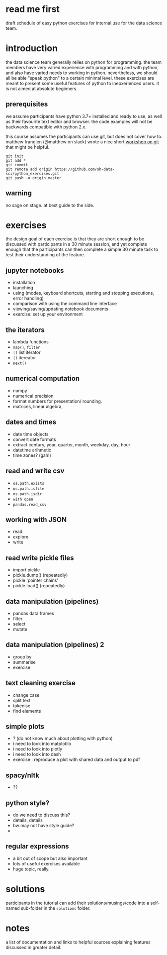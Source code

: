 read me first
==== 
draft schedule of easy python exercises for internal use for the data science team.

# introduction
the data science team generally relies on python for programming. the team members have very varied experience with programming and with python, and also have varied needs to working in python. nevertheless, we should all be able "speak python" to a certain minimal level. these exercises are meant to present some useful features of python to inepxerienced users. it is not aimed at absolute beginners. 

## prerequisites
we assume participants have python 3.7+ installed and ready to use, as well as their favourite text editor and browser. the code examples will not be backwards compatible with python 2.x.

this course assumes the participants can use git, but does not cover how to. matthew franglen (@matthew on slack) wrote a nice short [workshop on git](https://gitlab.com/matthewfranglen/version-control-presentation/tree/master) that might be helpful. 

```
git init
git add * 
git commit 
git remote add origin https://github.com/oh-data-sci/python_exercises.git
git push -u origin master
```

## warning
no sage on stage. at best guide to the side. 

# exercises
the design goal of each exercise is that they are short enough to be discussed with participants in a 30 minute session, and yet complete enough that the participants can then complete a simple 30 minute task to test their understanding of the feature.

## jupyter notebooks
- installation
- launching
- using (modes, keyboard shortcuts, starting and stopping executions, error handling)
- comparison with using the command line interface
- viewing/saving/updating notebook documents
- exercise: set up your environment

## the iterators
- lambda functions
- `map()`, `filter`
- `[]` list iterator
- `()` itereator
- `next()`

## numerical computation
- numpy
- numerical precision
- format numbers for presentation/ rounding. 
- matrices, linear algebra, 

## dates and times
- date time objects
- convert date formats
- extract century, year, quarter, month, weekday, day, hour
- datetime arihmetic
- time zones? (gah!)

## read and write csv
- `os.path.exists`
- `os.path.isfile`
- `os.path.isdir`
- `with open`
- `pandas.read_csv`

## working with JSON
- read
- explore
- write

## read write pickle files 
- import pickle
- pickle.dump() (repeatedly)
- pickle 'pointer chains'
- pickle.load() (repeatedly)

## data manipulation (pipelines)
- pandas data frames
- filter
- select
- mutate

## data manipulation (pipelines) 2
- group by
- summarise
- exercise

## text cleaning exercise
- change case
- split text
- tokenise
- find elements

## simple plots
- ? (do not know much about plotting with python)
- i need to look into matplotlib
- i need to look into plotly
- i need to look into dash
- exercise : reproduce a plot with shared data and output to pdf

## spacy/nltk
- ??

## python style?
- do we need to discuss this?
- details, details
- bw may not have style guide?
- 

## regular expressions
- a bit out of scope but also important
- lots of useful exercises available
- huge topic, really.


# solutions
participants in the tutorial can add their solutions/musings/code into a self-named sub-folder in the `solutions` folder.

# notes
a list of documentation and links to helpful sources explaining features discussed in greater detail.